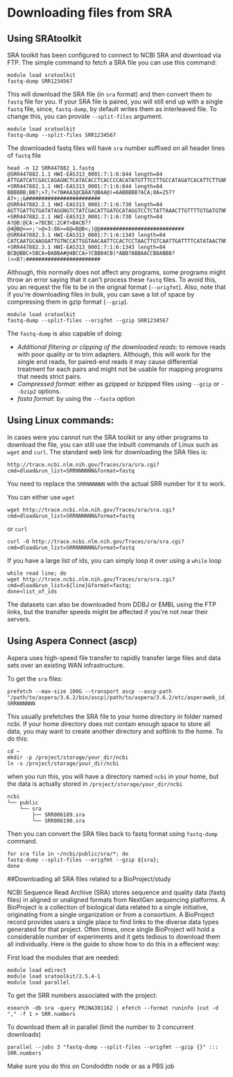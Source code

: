 # Downloading files from SRA

## Using SRAtoolkit
SRA toolkit has been configured to connect to NCBI SRA and download via FTP. The simple command to fetch a SRA file you can use this command:

```
module load sratoolkit
fastq-dump SRR1234567
```
This will download the SRA file (in `sra` format) and then convert them to `fastq` file for you.
If your SRA file is paired, you will still end up with a single `fastq` file, since, `fastq-dump`, by default writes them as interleaved file. To change this, you can provide `--split-files` argument.

```
module load sratoolkit
fastq-dump --split-files SRR1234567
```
The downloaded fastq files will have `sra` number suffixed on all header lines of `fastq` file

```
head -n 12 SRR447882_1.fastq
@SRR447882.1.1 HWI-EAS313_0001:7:1:6:844 length=84
ATTGATCATCGACCAGAGNCTCATACACCTCACCCCACATATGTTTCCTTGCCATAGATCACATTCTTGNNNNNNNGGTGGANA
+SRR447882.1.1 HWI-EAS313_0001:7:1:6:844 length=84
BBBBBB;BB?;>7;?<?B#AA3@CBAA?@BAA@)=6ABBBBB?ACA;0A=257?A7+;;&########################
@SRR447882.2.1 HWI-EAS313_0001:7:1:6:730 length=84
AGTTGATTGTGATATAGGNGTCTATCGACATTGATGCATAGGTCCTCTATTAAACTTGTTTTGTGATGTNNNNNNNTTTTTTNA
+SRR447882.2.1 HWI-EAS313_0001:7:1:6:730 length=84
A?@B:@CA:=?BCBC:2C#7>BACB??@4@B@<=>;'>@>3:86>=6@=B@B<;)@@###########################
@SRR447882.3.1 HWI-EAS313_0001:7:1:6:1343 length=84
CATCAATGCAAGGATTGTNCCATTGGTAACAATTCCACTCCTAACTTGTCAATTGATTTTCATATAACTNNNNNNNCCAAAANT
+SRR447882.3.1 HWI-EAS313_0001:7:1:6:1343 length=84
BCB@BBC+5BCA>BABBA#@4BCCA>?CBBB4CB(*ABB?ABBAACCB8ABBB?(<<B?:########################
```
Although, this normally does not affect any programs, some programs might throw an error saying that it can't process these `fastq` files. To avoid this, you an request the file to be in the orignal format (`--origfmt`). Also, note that if you're downloading files in bulk, you can save a lot of space by compressing them in gzip format (`--gzip`).

```
module load sratoolkit
fastq-dump --split-files --origfmt --gzip SRR1234567
```
The `fastq-dump` is also capable of doing:
 * *Additional filtering or clipping of the downloaded reads*: to remove reads with poor quality or to trim adapters. Although, this will work for the single end reads, for paired-end reads it may cause differential treatment for each pairs and might not be usable for mapping programs that needs strict pairs.
 * *Compressed format:* either as gzipped or bzipped files using `--gzip` or `--bzip2` options.
 * *fasta format*: by using the `--fasta` option

## Using Linux commands:

In cases were you cannot run the SRA toolkit or any other programs to download the file, you can still use the inbuilt commands of Linux such as `wget` and `curl`. The standard web link for downloading the SRA files is:

```
http://trace.ncbi.nlm.nih.gov/Traces/sra/sra.cgi?cmd=dload&run_list=SRRNNNNNN&format=fastq
```
You need to replace the `SRRNNNNNN` with the actual SRR number for it to work.

You can either use `wget`
```
wget http://trace.ncbi.nlm.nih.gov/Traces/sra/sra.cgi?cmd=dload&run_list=SRRNNNNNN&format=fastq
```
or `curl`
```
curl -O http://trace.ncbi.nlm.nih.gov/Traces/sra/sra.cgi?cmd=dload&run_list=SRRNNNNNN&format=fastq
```
If you have a large list of ids, you can simply loop it over using a `while` loop

```
while read line; do
wget http://trace.ncbi.nlm.nih.gov/Traces/sra/sra.cgi?cmd=dload&run_list=${line}&format=fastq;
done<list_of_ids
```
The datasets can also be downloaded from DDBJ or EMBL using the FTP links, but the transfer speeds might be affected if you're not near their servers.

## Using Aspera Connect (ascp)

Aspera uses high-speed file transfer to rapidly transfer large files and data sets over an existing WAN infrastructure.

To get the `sra` files:

```
prefetch --max-size 100G --transport ascp --ascp-path "/path/to/aspera/3.6.2/bin/ascp|/path/to/aspera/3.6.2/etc/asperaweb_id_dsa.openssh" SRRNNNNNN
```
This usually prefetches the SRA file to your home directory in folder named ncbi. If your home directory does not contain enough space to store all data, you may want to create another directory and softlink to the home. To do this:
```
cd ~
mkdir -p /project/storage/your_dir/ncbi
ln -s /project/storage/your_dir/ncbi
```
when you run this, you will have a directory named `ncbi` in your home, but the data is actually stored in `/project/storage/your_dir/ncbi`

```
ncbi
└── public
    └── sra
        ├── SRR006189.sra
        └── SRR006190.sra
```
Then you can convert the SRA files back to fastq format using `fastq-dump` command.

```
for sra file in ~/ncbi/public/sra/*; do
fastq-dump --split-files --origfmt --gzip ${sra};
done
```

##Downloading all SRA files related to a BioProject/study

NCBI Sequence Read Archive (SRA) stores sequence and quality data (fastq files) in aligned or unaligned formats from NextGen sequencing platforms. A BioProject is a collection of biological data related to a single initiative, originating from a single organization or from a consortium. A BioProject record provides users a single place to find links to the diverse data types generated for that project. Often times, once single BioProject will hold a considerable number of experiments and it gets tedious to download them all individually. Here is the guide to show how to do this in a effecient way:

First load the modules that are needed:
```
module load edirect
module load sratoolkit/2.5.4-1
module load parallel
```

To get the SRR numbers associated with the project:
```
esearch -db sra -query PRJNA301162 | efetch --format runinfo |cut -d "," -f 1 > SRR.numbers
```

To download them all in parallel (limit the number to 3 concurrent downloads)
```
parallel --jobs 3 "fastq-dump --split-files --origfmt --gzip {}" ::: SRR.numbers
```
Make sure you do this on Condoddtn node or as a PBS job
